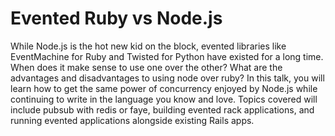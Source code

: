 # Evented Ruby vs Node.js

While Node.js is the hot new kid on the block, evented libraries like
EventMachine for Ruby and Twisted for Python have existed for a long
time. When does it make sense to use one over the other? What are the
advantages and disadvantages to using node over ruby? In this talk,
you will learn how to get the same power of concurrency enjoyed by
Node.js while continuing to write in the language you know and
love. Topics covered will include pubsub with redis or faye, building
evented rack applications, and running evented applications alongside
existing Rails apps.

